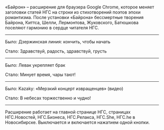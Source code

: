 «Байрон» – расширение для браузера Google Chrome, которое меняет заголовки статей НГС на строки из стихотворений поэтов эпохи романтизма. После установки «Байрона» бессмертные творения Байрона, Киттса, Шелли, Лермонтова, Жуковского, Батюшкова поселяют гармонию в сердце читателя НГС.

* * * * *

Было: Дзержинская линия: кончить, чтобы начать

Стало: Здравствуй, радость, здравствуй, грусть

* * * * *

Было: Левак укрепляет брак

Стало: Минует время, чары тают!

* * * * *

Было: Kazaky: «Мерзкий концерт извращенцев» (видео)

Стало: В небесах торжественно и чудно!

* * * * *

Расширение работает на главной странице НГС, страницах НГС.Новостей, НГС.Бизнеса, НГС.Релакса, НГС.She, НГС.he в Новосибирске. Выключается и включается нажатием одной кнопки.